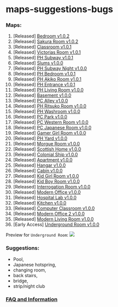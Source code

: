 # maps-suggestions-bugs

### Maps:
1. [Released] [Bedroom v1.0.2](https://www.patreon.com/posts/41376023)
2. [Released] [Sakura Room v1.0.2](https://www.patreon.com/posts/41376023)
3. [Released] [Classroom v1.0.1](https://www.patreon.com/posts/41661022)
4. [Released] [Victorias Room v1.0.1](https://www.patreon.com/posts/41661022)
5. [Released] [PH Subway v1.0.1](https://www.patreon.com/posts/43294382)
6. [Released] [Slums v1.0.0](https://www.patreon.com/posts/41203321)
7. [Released] [PH Subway Night v1.0.0](https://www.patreon.com/posts/43294382)
8. [Released] [PH Bedroom v1.0.1](https://www.patreon.com/posts/42919817)
9. [Released] [PH Akiko Room v1.0.1](https://www.patreon.com/posts/42919817)
10. [Released] [PH Entrance v1.0.1](https://www.patreon.com/posts/42919817)
11. [Released] [PH Living Room v1.0.0](https://www.patreon.com/posts/42706668)
12. [Released] [Basement v1.0.0](https://www.patreon.com/posts/43070712)
13. [Released] [PC Alley v1.0.0](https://www.patreon.com/posts/43453170)
14. [Released] [PH Ritsuko Room v1.0.0](https://www.patreon.com/posts/43823342)
15. [Released] [PH Washroom v1.0.0](https://www.patreon.com/posts/44181804)
16. [Released] [PC Park v1.0.0](https://www.patreon.com/posts/44580371)
16. [Released] [PC Western Room v1.0.0](https://www.patreon.com/posts/44958132)
16. [Released] [PC Japanese Room v1.0.0](https://www.patreon.com/posts/45323873)
16. [Released] [Gamer Girl Room v1.0.0](https://www.patreon.com/posts/girl-gamer-room-45679185)
16. [Released] [PH Yard v1.0.0](https://www.patreon.com/posts/46122985)
16. [Released] [Morgue Room v1.0.0](https://www.patreon.com/posts/46529413)
16. [Released] [Scottish Home v1.0.0](https://www.patreon.com/posts/46967526)
16. [Released] [Colonial Ship v1.0.0](https://www.patreon.com/posts/47414087)
16. [Released] [Apartment v1.0.0](https://www.patreon.com/posts/47826052)
16. [Released] [Hangar v1.0.0](https://www.patreon.com/posts/hangar-map-48281494)
16. [Released] [Cabin v1.0.0](https://www.patreon.com/posts/cabin-map-48703986)
16. [Released] [Kid Girl Room v1.0.0](https://www.patreon.com/posts/49104786)
16. [Released] [Kid Boy Room v1.0.0](https://www.patreon.com/posts/49538270)
16. [Released] [Interrogation Room v1.0.0](https://www.patreon.com/posts/49935637)
16. [Released] [Modern Office v1.0.0](https://www.patreon.com/posts/50343576)
16. [Released] [Hospital Lab v1.0.0](https://www.patreon.com/posts/50895041)
16. [Released] [Kitchen v1.0.0](https://www.patreon.com/posts/51359528)
16. [Released] [Computer Classroom v1.0.0](https://www.patreon.com/posts/51758887)
16. [Released] [Modern Office 2 v1.0.0](https://www.patreon.com/posts/52174406)
16. [Released] [Modern Living Room v1.0.0](https://www.patreon.com/posts/52716829)
16. [Early Access] [Underground Room v1.0.0](https://www.patreon.com/posts/53364846)

Preview for `Underground Room`: ![](https://i.imgur.com/477XOT6.png)

### Suggestions: 
* Pool,
* Japanese hotspring, 
* changing room, 
* back stairs,
* bridge,
* strip/night club

### [FAQ and Information](https://www.patreon.com/posts/40466751)
